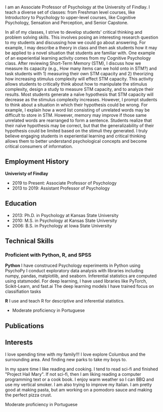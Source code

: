 I am an Associate Professor of Psychology at the University of Findlay.  I teach a diverse set of classes: from Freshman level courses, like Introductory to Psychology to upper-level courses, like Cognitive Psychology, Sensation and Perception, and Senior Capstone.  

In all of my classes, I strive to develop students' critical thinking and problem solving skills.  This involves posing an interesting research question to my students and discussing how we could go about answering.  For example, I may describe a theory in class and then ask students how it may be applied to a novel situation that students are familiar with.  One example of an experiential learning activity comes from my Cognitive Psychology class.  After reviewing Short-Term Memory (STM), I discuss how we measure its capacity (e.g., How many items can we hold onto in STM?) and task students with 1) measuring their own STM capacity and 2) theorizing how increasing stimulus complexity will effect STM capacity.  This activity allows students to critically think about how to manipulate the stimulus complexity, design a study to measure STM capacity, and to analyze their results.  Most students generate a naïve hypothesis that STM capacity will decrease as the stimulus complexity increases.  However, I prompt students to think about a situation in which their hypothesis could be wrong.  For example, I explain how a word list consisting of unrelated words may be difficult to store in STM.  However, memory may improve if those same unrelated words are rearranged to form a sentence.  Students realize that their naïve hypothesis may be correct, but that the generalizability of their hypothesis could be limited based on the stimuli they generated.  I truly believe engaging students in experiential learning and critical thinking allows them to better understand psychological concepts and become critical consumers of information.  



## Employment History
**Univeristy of Findlay**
- 2019 to Present: Associate Professor of Psychology
- 2013 to 2019: Assistant Professor of Psychology
  
## Education
- 2013: Ph.D. in Psychology at Kansas State University
- 2010: M.S. in Psychology at Kansas State University
- 2006: B.S. in Psychology at Iowa State University
  
## Technical Skills
### Proficient with Python, R, and SPSS

**Python**
I have construced Psychology experiments in Python using PsychoPy
I conduct exploratory data analysis with libraries including numpy, pandas, matplotlib, and seaborn.  Inferential statistics are computed using statsmodel.  For deep learning, I have used libraries like PyTorch, Scikit-Learn, and fast.ai
The deep learning models I have trained focus on classifiation tasks

**R**
I use and teach R for descriptive and inferential statistics.

- Moderate proficiency in Portuguese
  
## Publications

## Interests
I love spending time with my family!!!  I love explore Columbus and the surrounding area.  And finding new parks to take my boys to.  

In my spare time I like reading and cooking.  I tend to read sci-fi and finished "Project Hail Mary".  If not sci-fi, then I am liking reading a computer programming text or a cook book.  I enjoy warm weather so I can BBQ and use my vertical smoker.  I am also trying to improve my Italian.  I am pretty good at making pasta, but am working on a pomodoro sauce and making the perfect pizza crust.  

Moderate proficiency in Portuguese

